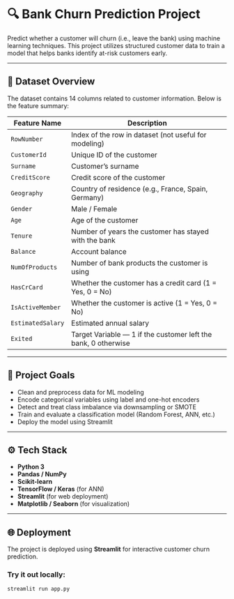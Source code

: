# 🔍 Bank Churn Prediction Project

Predict whether a customer will churn (i.e., leave the bank) using machine learning techniques. This project utilizes structured customer data to train a model that helps banks identify at-risk customers early.

---

## 📁 Dataset Overview

The dataset contains 14 columns related to customer information. Below is the feature summary:

| Feature Name       | Description |
|--------------------|-------------|
| `RowNumber`        | Index of the row in dataset (not useful for modeling) |
| `CustomerId`       | Unique ID of the customer |
| `Surname`          | Customer’s surname |
| `CreditScore`      | Credit score of the customer |
| `Geography`        | Country of residence (e.g., France, Spain, Germany) |
| `Gender`           | Male / Female |
| `Age`              | Age of the customer |
| `Tenure`           | Number of years the customer has stayed with the bank |
| `Balance`          | Account balance |
| `NumOfProducts`    | Number of bank products the customer is using |
| `HasCrCard`        | Whether the customer has a credit card (1 = Yes, 0 = No) |
| `IsActiveMember`   | Whether the customer is active (1 = Yes, 0 = No) |
| `EstimatedSalary`  | Estimated annual salary |
| `Exited`           | Target Variable — 1 if the customer left the bank, 0 otherwise |

---

## 🚀 Project Goals

- Clean and preprocess data for ML modeling
- Encode categorical variables using label and one-hot encoders
- Detect and treat class imbalance via downsampling or SMOTE
- Train and evaluate a classification model (Random Forest, ANN, etc.)
- Deploy the model using Streamlit

---

## ⚙️ Tech Stack

- **Python 3**
- **Pandas / NumPy**
- **Scikit-learn**
- **TensorFlow / Keras** (for ANN)
- **Streamlit** (for web deployment)
- **Matplotlib / Seaborn** (for visualization)

---

## 🌐 Deployment

The project is deployed using **Streamlit** for interactive customer churn prediction.

### Try it out locally:
```bash
streamlit run app.py
